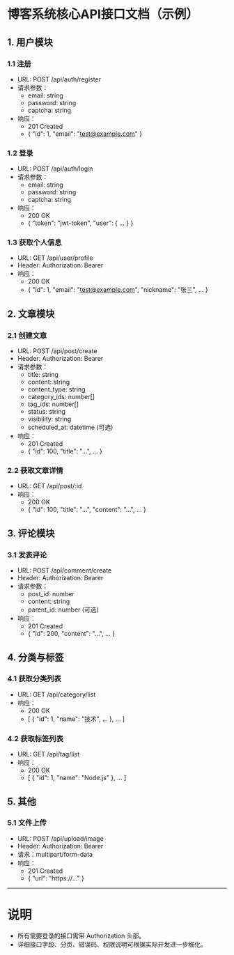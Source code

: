 # 博客系统核心API接口文档（示例）

## 1. 用户模块

### 1.1 注册
- URL: POST /api/auth/register
- 请求参数：
  - email: string
  - password: string
  - captcha: string
- 响应：
  - 201 Created
  - { "id": 1, "email": "test@example.com" }

### 1.2 登录
- URL: POST /api/auth/login
- 请求参数：
  - email: string
  - password: string
  - captcha: string
- 响应：
  - 200 OK
  - { "token": "jwt-token", "user": { ... } }

### 1.3 获取个人信息
- URL: GET /api/user/profile
- Header: Authorization: Bearer <token>
- 响应：
  - 200 OK
  - { "id": 1, "email": "test@example.com", "nickname": "张三", ... }

## 2. 文章模块

### 2.1 创建文章
- URL: POST /api/post/create
- Header: Authorization: Bearer <token>
- 请求参数：
  - title: string
  - content: string
  - content_type: string
  - category_ids: number[]
  - tag_ids: number[]
  - status: string
  - visibility: string
  - scheduled_at: datetime (可选)
- 响应：
  - 201 Created
  - { "id": 100, "title": "...", ... }

### 2.2 获取文章详情
- URL: GET /api/post/:id
- 响应：
  - 200 OK
  - { "id": 100, "title": "...", "content": "...", ... }

## 3. 评论模块

### 3.1 发表评论
- URL: POST /api/comment/create
- Header: Authorization: Bearer <token>
- 请求参数：
  - post_id: number
  - content: string
  - parent_id: number (可选)
- 响应：
  - 201 Created
  - { "id": 200, "content": "...", ... }

## 4. 分类与标签

### 4.1 获取分类列表
- URL: GET /api/category/list
- 响应：
  - 200 OK
  - [ { "id": 1, "name": "技术", ... }, ... ]

### 4.2 获取标签列表
- URL: GET /api/tag/list
- 响应：
  - 200 OK
  - [ { "id": 1, "name": "Node.js" }, ... ]

## 5. 其他

### 5.1 文件上传
- URL: POST /api/upload/image
- Header: Authorization: Bearer <token>
- 请求：multipart/form-data
- 响应：
  - 201 Created
  - { "url": "https://..." }

---

# 说明
- 所有需要登录的接口需带 Authorization 头部。
- 详细接口字段、分页、错误码、权限说明可根据实际开发进一步细化。
